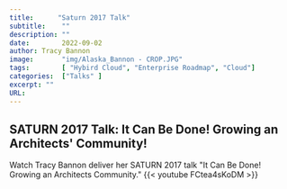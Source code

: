 ```yaml
---
title:      "Saturn 2017 Talk"
subtitle:    ""
description: ""
date:        2022-09-02
author: Tracy Bannon
image:       "img/Alaska_Bannon - CROP.JPG"
tags:        [ "Hybird Cloud", "Enterprise Roadmap", "Cloud"]
categories:  ["Talks" ]
excerpt: ""
URL: 
---
```


## SATURN 2017 Talk: It Can Be Done! Growing an Architects' Community!
Watch Tracy Bannon deliver her SATURN 2017 talk "It Can Be Done! Growing an Architects Community."
{{< youtube FCtea4sKoDM >}}
